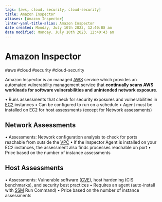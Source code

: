 ```yaml
---
tags: [aws, cloud, security, cloud-security]
title: Amazon Inspector
aliases: [Amazon Inspector]
linter-yaml-title-alias: Amazon Inspector
date created: Monday, July 10th 2023, 12:40:08 am
date modified: Monday, July 10th 2023, 12:40:43 am
---
```

# Amazon Inspector
#aws #cloud #security #cloud-security 
  

Amazon Inspector is an managed [AWS](Cloud%20Computing/AWS/AWS.md) service which provides an automated vulnerability management service that **continually scans AWS workloads for software vulnerabilities and unintended network exposure**.

• Runs assessments that check for security exposures and vulnerabilities in [EC2](Cloud%20Computing/AWS/Compute/EC2.md) instances
• Can be configured to run on a schedule
• Agent must be installed on EC2 for host assessments (except for Network assessments)

## Network Assessments
• Assessments: Network configuration analysis to check for ports reachable from outside the [VPC](Cloud%20Computing/AWS/Networking/VPC.md)
• If the Inspector Agent is installed on your EC2 instances, the assessment also finds processes reachable on port
• Price based on the number of instance assessments

## Host Assessments
• Assessments: Vulnerable software ([CVE](CVE)), host hardening (CIS benchmarks), and security best practices
• Requires an agent (auto-install with [SSM](SSM) Run Command)
• Price based on the number of instance assessments